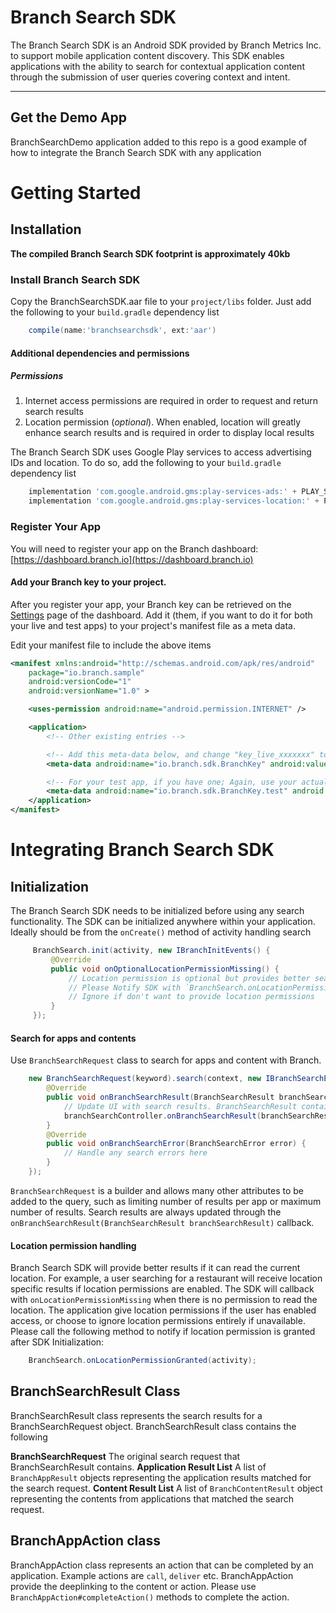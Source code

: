 # Branch Search SDK
The Branch Search SDK is an Android SDK provided by Branch Metrics Inc. to support mobile application content discovery. This SDK enables applications with the ability to search for contextual application content through the submission of user queries covering context and intent.


___


## Get the Demo App
BranchSearchDemo application added to this repo is a good example of how to integrate the Branch Search SDK with any application
# Getting Started


## Installation

**The compiled Branch Search SDK footprint is approximately 40kb**

### Install Branch Search SDK

Copy the BranchSearchSDK.aar file to your `project/libs` folder. Just add the following to your `build.gradle` dependency list
```gradle
    compile(name:'branchsearchsdk', ext:'aar')    
```


#### Additional dependencies and permissions
##### Permissions
1) Internet access permissions are required in order to request and return search results
2) Location permission (*optional*). When enabled, location will greatly enhance search results and is required in order to display local results

The Branch Search SDK uses Google Play services to access advertising IDs and location. To do so, add the following to your `build.gradle` dependency list
```gradle
    implementation 'com.google.android.gms:play-services-ads:' + PLAY_SERVICE_VERSION
    implementation 'com.google.android.gms:play-services-location:' + PLAY_SERVICE_VERSION
```

### Register Your App

You will need to register your app on the Branch dashboard: [https://dashboard.branch.io](https://dashboard.branch.io)

#### Add your Branch key to your project.

After you register your app, your Branch key can be retrieved on the [Settings](https://dashboard.branch.io/#/settings) page of the dashboard. Add it (them, if you want to do it for both your live and test apps) to your project's manifest file as a meta data.

 Edit your manifest file to include the above items
```xml
<manifest xmlns:android="http://schemas.android.com/apk/res/android"
    package="io.branch.sample"
    android:versionCode="1"
    android:versionName="1.0" >

    <uses-permission android:name="android.permission.INTERNET" />

    <application>
        <!-- Other existing entries -->

        <!-- Add this meta-data below, and change "key_live_xxxxxxx" to your actual live Branch key -->
        <meta-data android:name="io.branch.sdk.BranchKey" android:value="key_live_xxxxxxx" />

        <!-- For your test app, if you have one; Again, use your actual test Branch key -->
        <meta-data android:name="io.branch.sdk.BranchKey.test" android:value="key_test_yyyyyyy" />
    </application>
</manifest>
```

# Integrating Branch Search SDK

## Initialization
The Branch Search SDK needs to be initialized before using any search functionality. The SDK can be initialized anywhere within your application. Ideally should be from the `onCreate()` method of activity handling search
```java
     BranchSearch.init(activity, new IBranchInitEvents() {
         @Override
         public void onOptionalLocationPermissionMissing() {
             // Location permission is optional but provides better search results if available. Please get location permission from user.
             // Please Notify SDK with `BranchSearch.onLocationPermissionGranted()` when location permission granted by user
             // Ignore if don't want to provide location permissions
         }
     });
```


#### Search for apps and contents
Use `BranchSearchRequest` class to search for apps and content with Branch.
```java
    new BranchSearchRequest(keyword).search(context, new IBranchSearchEvents() {
        @Override
        public void onBranchSearchResult(BranchSearchResult branchSearchResult) {
            // Update UI with search results. BranchSearchResult contains the result of any search.
            branchSearchController.onBranchSearchResult(branchSearchResult);
        }
        @Override
        public void onBranchSearchError(BranchSearchError error) {
            // Handle any search errors here
        }
    });
```
`BranchSearchRequest` is a builder and allows many other attributes to be added to the query, such as limiting number of results per app or maximum number of results.
Search results are always updated through the `onBranchSearchResult(BranchSearchResult branchSearchResult)` callback.

#### Location permission handling
Branch Search SDK will provide better results if it can read the current location. For example, a user searching for a restaurant will receive location specific results if location permissions are enabled. The SDK will callback with `onLocationPermissionMissing` when there is no permission to read the location.
The application give location permissions if the user has enabled access, or choose to ignore location permissions entirely if unavailable. Please call the following method to notify if location permission is granted after SDK Initialization:
```java
    BranchSearch.onLocationPermissionGranted(activity);
```

## BranchSearchResult Class
BranchSearchResult class represents the search results for a BranchSearchRequest object. BranchSearchResult class contains the following

**BranchSearchRequest** The original search request that BranchSearchResult contains.
**Application Result List** A list of `BranchAppResult` objects representing the application results matched for the search request.
**Content Result List** A list of `BranchContentResult` object representing the contents from applications that matched the search request.

## BranchAppAction class
BranchAppAction class represents an action that can be completed by an application. Example actions are `call`, `deliver` etc. BranchAppAction provide the deeplinking to the content or action.
Please use `BranchAppAction#completeAction()` methods to complete the action.
